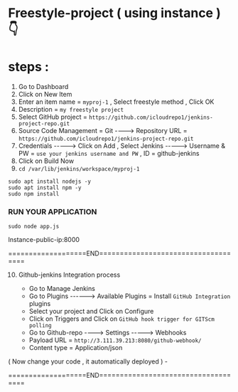 # Freestyle-project ( using instance ) 👇


# steps :

1. Go to Dashboard
2. Click on New Item
3. Enter an item name = `myproj-1`  ,  Select freestyle method  , Click OK
4. Description = `my freestyle project`
5. Select GitHub project =  `https://github.com/icloudrepo1/jenkins-project-repo.git`
6. Source Code Management =  Git  ---->   Repository URL  =  `https://github.com/icloudrepo1/jenkins-project-repo.git`
7. Credentials  ----->  Click on Add  , Select Jenkins  ----->  Username & PW =  `use your jenkins username and PW`  ,  ID = github-jenkins
8. Click on Build Now
9. `cd /var/lib/jenkins/workspace/myproj-1`

```
sudo apt install nodejs -y
sudo apt install npm -y
sudo npm install
```

### RUN YOUR APPLICATION

```
sudo node app.js
```

Instance-public-ip:8000


===================END====================================

10. Github-jenkins Integration process
  
     - Go to Manage Jenkins
     - Go to Plugins  ------>  Available Plugins  =  Install `GitHub Integration` plugins
     - Select your project and Click on Configure
     - Click on Triggers and Click on `GitHub hook trigger for GITScm polling`
     - Go to Github-repo   ---->  Settings    ----->   Webhooks
     - Payload URL  =  `http://3.111.39.213:8080/github-webhook/`
     - Content type  = Application/json

  ( Now change your code , it automatically deployed )
     - 


===================END====================================
